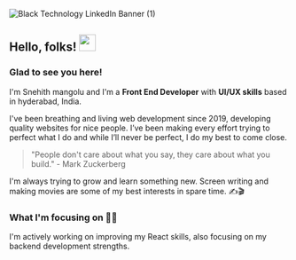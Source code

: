 ![Black Technology LinkedIn Banner (1)](https://user-images.githubusercontent.com/68544805/124880297-c4faa000-dfeb-11eb-9561-36d327bc6538.png)


##  Hello, folks! <img src="https://raw.githubusercontent.com/MartinHeinz/MartinHeinz/master/wave.gif" width="30px">
### Glad to see you here!
I'm Snehith mangolu and I'm a **Front End Developer** with **UI/UX skills** based in hyderabad, India.

I've been breathing and living web development since 2019, developing quality websites for nice people. I’ve been making every effort trying to perfect what I do and while I’ll never be perfect, I do my best to come close. 

> "People don't care about what you say, they care about what you build." - Mark Zuckerberg

I'm always trying to grow and learn something new. Screen writing and making movies are some of my best interests in spare time. ✍️🎬

### What I'm focusing on 👨‍💻
I'm actively working on improving my React skills, also focusing on my backend development strengths.


<!---
Snehith1710/Snehith1710 is a ✨ special ✨ repository because its `README.md` (this file) appears on your GitHub profile.
You can click the Preview link to take a look at your changes.
--->
